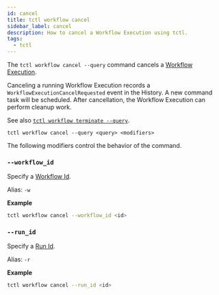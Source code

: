 ```yaml
---
id: cancel
title: tctl workflow cancel
sidebar_label: cancel
description: How to cancel a Workflow Execution using tctl.
tags:
  - tctl
---
```


The `tctl workflow cancel --query` command cancels a [Workflow Execution](/concepts/what-is-a-workflow-execution).

Canceling a running Workflow Execution records a `WorkflowExecutionCancelRequested` event in the History.
A new command task will be scheduled.
After cancellation, the Workflow Execution can perform cleanup work.

See also [`tctl workflow terminate --query`](/tctl-v1/workflow/terminate).

`tctl workflow cancel --query <query> <modifiers>`

The following modifiers control the behavior of the command.

### `--workflow_id`

Specify a [Workflow Id](/concepts/what-is-a-workflow-id).

Alias: `-w`

**Example**

```bash
tctl workflow cancel --workflow_id <id>
```

### `--run_id`

Specify a [Run Id](/concepts/what-is-a-run-id).

Alias: `-r`

**Example**

```bash
tctl workflow cancel --run_id <id>
```
